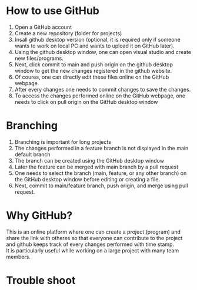 # How to use GitHub
1. Open a GitHub account
2. Create a new repository (folder for projects)
3. Insall github desktop version (optional, it is required only if someone wants to work on local PC and wants to upload it on GitHub later).
4. Using the github desktop window, one can open visual studio and create new files/programs.
5. Next, click commit to main and push origin on the github desktop window to get the new changes registered in the github website.
6. Of coures, one can directly edit these files online on the GitHub webpage.
7. After every changes one needs to commit changes to save the changes.
8. To access the changes performed online on the GitHub webpage, one needs to click on pull origin on the GitHub desktop window 

# Branching
1. Branching is important for long projects
2. The changes performed in a feature branch is not displayed in the main default branch
3. The branch can be created using the GitHub desktop window 
4. Later the feature can be merged with main branch by a pull request
5. One needs to select the branch (main, feature, or any other branch) on the GitHub desktop window before editing or creating a file.
6. Next, commit to main/feature branch, push origin, and merge using pull request.


# Why GitHub?
This is an online platform where one can create a project (program) and share the link with otheres so that everyone can contribute to the project and github keeps track of every changes performed with time stamp.  
It is particularly useful while working on a large project with many team members.

# Trouble shoot
